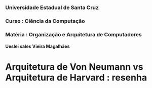 ### Universidade Estadual de Santa Cruz
### Curso : Ciência da Computação 
### Matéria : Organização e Arquitetura de Computadores 

#### Ueslei sales Vieira Magalhães

# Arquitetura de Von Neumann vs Arquitetura de Harvard : resenha

